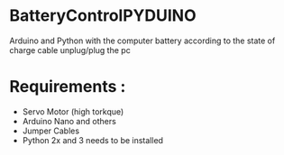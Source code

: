 # BatteryControlPYDUINO
Arduino and Python with the computer battery according to the state of charge cable unplug/plug the pc

# Requirements :
- Servo Motor (high torkque)
- Arduino Nano and others
- Jumper Cables
- Python 2x and 3 needs to be installed
